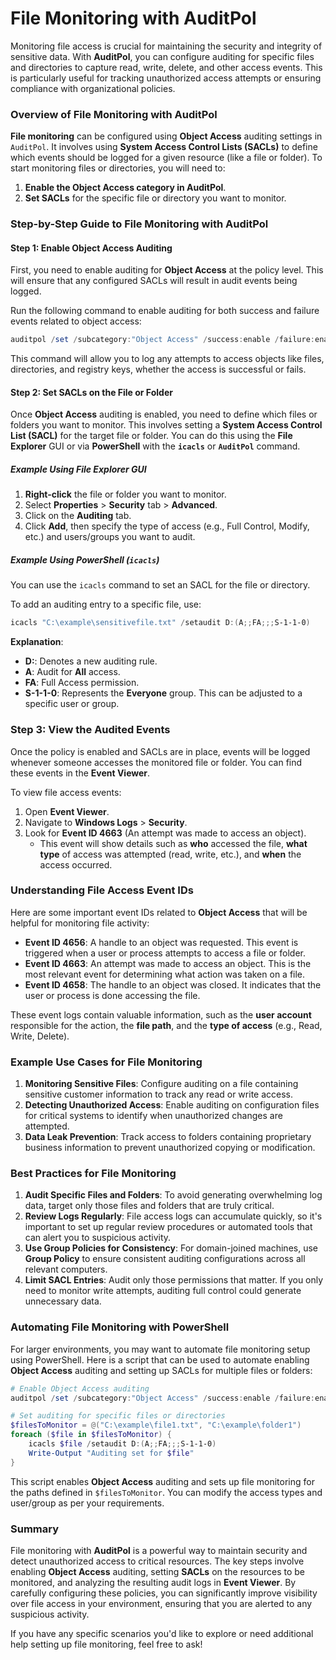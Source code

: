 # File Monitoring with AuditPol

Monitoring file access is crucial for maintaining the security and integrity of sensitive data. With **AuditPol**, you can configure auditing for specific files and directories to capture read, write, delete, and other access events. This is particularly useful for tracking unauthorized access attempts or ensuring compliance with organizational policies.

### Overview of File Monitoring with AuditPol

**File monitoring** can be configured using **Object Access** auditing settings in `AuditPol`. It involves using **System Access Control Lists (SACLs)** to define which events should be logged for a given resource (like a file or folder). To start monitoring files or directories, you will need to:

1. **Enable the Object Access category in AuditPol**.
2. **Set SACLs** for the specific file or directory you want to monitor.

### Step-by-Step Guide to File Monitoring with AuditPol

#### Step 1: Enable Object Access Auditing
First, you need to enable auditing for **Object Access** at the policy level. This will ensure that any configured SACLs will result in audit events being logged.

Run the following command to enable auditing for both success and failure events related to object access:

```powershell
auditpol /set /subcategory:"Object Access" /success:enable /failure:enable
```
This command will allow you to log any attempts to access objects like files, directories, and registry keys, whether the access is successful or fails.

#### Step 2: Set SACLs on the File or Folder
Once **Object Access** auditing is enabled, you need to define which files or folders you want to monitor. This involves setting a **System Access Control List (SACL)** for the target file or folder. You can do this using the **File Explorer** GUI or via **PowerShell** with the **`icacls`** or **`AuditPol`** command.

##### Example Using File Explorer GUI
1. **Right-click** the file or folder you want to monitor.
2. Select **Properties** > **Security** tab > **Advanced**.
3. Click on the **Auditing** tab.
4. Click **Add**, then specify the type of access (e.g., Full Control, Modify, etc.) and users/groups you want to audit.

##### Example Using PowerShell (`icacls`)
You can use the `icacls` command to set an SACL for the file or directory.

To add an auditing entry to a specific file, use:

```powershell
icacls "C:\example\sensitivefile.txt" /setaudit D:(A;;FA;;;S-1-1-0)
```
**Explanation**:
- **D:**: Denotes a new auditing rule.
- **A**: Audit for **All** access.
- **FA**: Full Access permission.
- **S-1-1-0**: Represents the **Everyone** group. This can be adjusted to a specific user or group.

### Step 3: View the Audited Events
Once the policy is enabled and SACLs are in place, events will be logged whenever someone accesses the monitored file or folder. You can find these events in the **Event Viewer**.

To view file access events:
1. Open **Event Viewer**.
2. Navigate to **Windows Logs** > **Security**.
3. Look for **Event ID 4663** (An attempt was made to access an object).
   - This event will show details such as **who** accessed the file, **what type** of access was attempted (read, write, etc.), and **when** the access occurred.

### Understanding File Access Event IDs
Here are some important event IDs related to **Object Access** that will be helpful for monitoring file activity:
- **Event ID 4656**: A handle to an object was requested. This event is triggered when a user or process attempts to access a file or folder.
- **Event ID 4663**: An attempt was made to access an object. This is the most relevant event for determining what action was taken on a file.
- **Event ID 4658**: The handle to an object was closed. It indicates that the user or process is done accessing the file.

These event logs contain valuable information, such as the **user account** responsible for the action, the **file path**, and the **type of access** (e.g., Read, Write, Delete).

### Example Use Cases for File Monitoring
1. **Monitoring Sensitive Files**: Configure auditing on a file containing sensitive customer information to track any read or write access.
2. **Detecting Unauthorized Access**: Enable auditing on configuration files for critical systems to identify when unauthorized changes are attempted.
3. **Data Leak Prevention**: Track access to folders containing proprietary business information to prevent unauthorized copying or modification.

### Best Practices for File Monitoring
1. **Audit Specific Files and Folders**: To avoid generating overwhelming log data, target only those files and folders that are truly critical.
2. **Review Logs Regularly**: File access logs can accumulate quickly, so it's important to set up regular review procedures or automated tools that can alert you to suspicious activity.
3. **Use Group Policies for Consistency**: For domain-joined machines, use **Group Policy** to ensure consistent auditing configurations across all relevant computers.
4. **Limit SACL Entries**: Audit only those permissions that matter. If you only need to monitor write attempts, auditing full control could generate unnecessary data.

### Automating File Monitoring with PowerShell
For larger environments, you may want to automate file monitoring setup using PowerShell. Here is a script that can be used to automate enabling **Object Access** auditing and setting up SACLs for multiple files or folders:

```powershell
# Enable Object Access auditing
auditpol /set /subcategory:"Object Access" /success:enable /failure:enable

# Set auditing for specific files or directories
$filesToMonitor = @("C:\example\file1.txt", "C:\example\folder1")
foreach ($file in $filesToMonitor) {
    icacls $file /setaudit D:(A;;FA;;;S-1-1-0)
    Write-Output "Auditing set for $file"
}
```
This script enables **Object Access** auditing and sets up file monitoring for the paths defined in `$filesToMonitor`. You can modify the access types and user/group as per your requirements.

### Summary
File monitoring with **AuditPol** is a powerful way to maintain security and detect unauthorized access to critical resources. The key steps involve enabling **Object Access** auditing, setting **SACLs** on the resources to be monitored, and analyzing the resulting audit logs in **Event Viewer**. By carefully configuring these policies, you can significantly improve visibility over file access in your environment, ensuring that you are alerted to any suspicious activity.

If you have any specific scenarios you'd like to explore or need additional help setting up file monitoring, feel free to ask!

